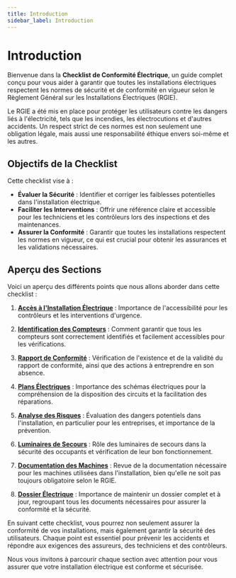 ```yaml
---
title: Introduction
sidebar_label: Introduction
---
```


# Introduction

Bienvenue dans la **Checklist de Conformité Électrique**, un guide complet conçu pour vous aider à garantir que toutes les installations électriques respectent les normes de sécurité et de conformité en vigueur selon le Règlement Général sur les Installations Électriques (RGIE). 

Le RGIE a été mis en place pour protéger les utilisateurs contre les dangers liés à l'électricité, tels que les incendies, les électrocutions et d'autres accidents. Un respect strict de ces normes est non seulement une obligation légale, mais aussi une responsabilité éthique envers soi-même et les autres.

## Objectifs de la Checklist

Cette checklist vise à :
- **Évaluer la Sécurité** : Identifier et corriger les faiblesses potentielles dans l'installation électrique.
- **Faciliter les Interventions** : Offrir une référence claire et accessible pour les techniciens et les contrôleurs lors des inspections et des maintenances.
- **Assurer la Conformité** : Garantir que toutes les installations respectent les normes en vigueur, ce qui est crucial pour obtenir les assurances et les validations nécessaires.

## Aperçu des Sections

Voici un aperçu des différents points que nous allons aborder dans cette checklist :

1. [**Accès à l'Installation Électrique**](https://docs.bativolt.com/docs/checklist/acces-installation) : Importance de l'accessibilité pour les contrôleurs et les interventions d'urgence.
   
2. [**Identification des Compteurs**](https://docs.bativolt.com/docs/checklist/identification-compteurs) : Comment garantir que tous les compteurs sont correctement identifiés et facilement accessibles pour les vérifications.

3. [**Rapport de Conformité**](https://docs.bativolt.com/docs/checklist/rapport-conformite) : Vérification de l'existence et de la validité du rapport de conformité, ainsi que des actions à entreprendre en son absence.

4. [**Plans Électriques**](https://docs.bativolt.com/docs/checklist/plans-schemas-electriques) : Importance des schémas électriques pour la compréhension de la disposition des circuits et la facilitation des réparations.

5. [**Analyse des Risques**](https://docs.bativolt.com/docs/checklist/analyse-risques) : Évaluation des dangers potentiels dans l'installation, en particulier pour les entreprises, et importance de la prévention.

6. [**Luminaires de Secours**](https://docs.bativolt.com/docs/checklist/identification-compteurs) : Rôle des luminaires de secours dans la sécurité des occupants et vérification de leur bon fonctionnement.

7. [**Documentation des Machines**](https://docs.bativolt.com/docs/checklist/documentation-machines) : Revue de la documentation nécessaire pour les machines utilisées dans l'installation, bien qu'elle ne soit pas toujours obligatoire selon le RGIE.

8. [**Dossier Électrique**](https://docs.bativolt.com/docs/checklist/dossier-electrique) : Importance de maintenir un dossier complet et à jour, regroupant tous les documents nécessaires pour assurer la conformité et la sécurité.

En suivant cette checklist, vous pourrez non seulement assurer la conformité de vos installations, mais également garantir la sécurité des utilisateurs. Chaque point est essentiel pour prévenir les accidents et répondre aux exigences des assureurs, des techniciens et des contrôleurs. 

Nous vous invitons à parcourir chaque section avec attention pour vous assurer que votre installation électrique est conforme et sécurisée.